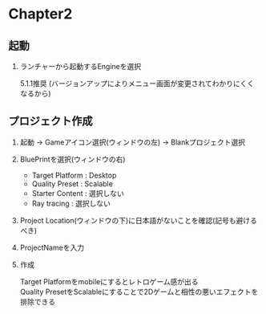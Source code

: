 # Chapter2

## 起動

1. ランチャーから起動するEngineを選択  
  
    5.1.1推奨 (バージョンアップによりメニュー画面が変更されてわかりにくくなるから)
## プロジェクト作成
1. 起動 -> Gameアイコン選択(ウィンドウの左) -> Blankプロジェクト選択 
2. BluePrintを選択(ウィンドウの右)
    - Target Platform : Desktop
    - Quality Preset : Scalable
    - Starter Content : 選択しない
    - Ray tracing : 選択しない
    
3. Project Location(ウィンドウの下)に日本語がないことを確認(記号も避けるべき)
4. ProjectNameを入力
5. 作成

    Target Platformをmobileにするとレトロゲーム感が出る  
    Quality PresetをScalableにすることで2Dゲームと相性の悪いエフェクトを排除できる
